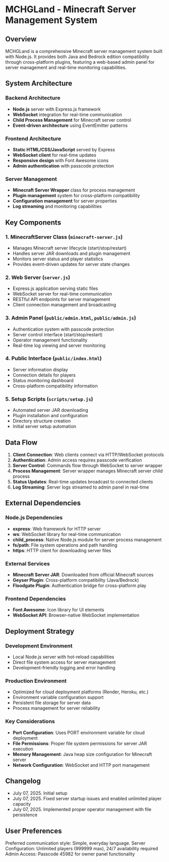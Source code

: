 # MCHGLand - Minecraft Server Management System

## Overview

MCHGLand is a comprehensive Minecraft server management system built with Node.js. It provides both Java and Bedrock edition compatibility through cross-platform plugins, featuring a web-based admin panel for server management and real-time monitoring capabilities.

## System Architecture

### Backend Architecture
- **Node.js** server with Express.js framework
- **WebSocket** integration for real-time communication
- **Child Process Management** for Minecraft server control
- **Event-driven architecture** using EventEmitter patterns

### Frontend Architecture
- **Static HTML/CSS/JavaScript** served by Express
- **WebSocket client** for real-time updates
- **Responsive design** with Font Awesome icons
- **Admin authentication** with passcode protection

### Server Management
- **Minecraft Server Wrapper** class for process management
- **Plugin management** system for cross-platform compatibility
- **Configuration management** for server properties
- **Log streaming** and monitoring capabilities

## Key Components

### 1. MinecraftServer Class (`minecraft-server.js`)
- Manages Minecraft server lifecycle (start/stop/restart)
- Handles server JAR downloads and plugin management
- Monitors server status and player statistics
- Provides event-driven updates for server state changes

### 2. Web Server (`server.js`)
- Express.js application serving static files
- WebSocket server for real-time communication
- RESTful API endpoints for server management
- Client connection management and broadcasting

### 3. Admin Panel (`public/admin.html`, `public/admin.js`)
- Authentication system with passcode protection
- Server control interface (start/stop/restart)
- Operator management functionality
- Real-time log viewing and server monitoring

### 4. Public Interface (`public/index.html`)
- Server information display
- Connection details for players
- Status monitoring dashboard
- Cross-platform compatibility information

### 5. Setup Scripts (`scripts/setup.js`)
- Automated server JAR downloading
- Plugin installation and configuration
- Directory structure creation
- Initial server setup automation

## Data Flow

1. **Client Connection**: Web clients connect via HTTP/WebSocket protocols
2. **Authentication**: Admin access requires passcode verification
3. **Server Control**: Commands flow through WebSocket to server wrapper
4. **Process Management**: Server wrapper manages Minecraft server child process
5. **Status Updates**: Real-time updates broadcast to connected clients
6. **Log Streaming**: Server logs streamed to admin panel in real-time

## External Dependencies

### Node.js Dependencies
- **express**: Web framework for HTTP server
- **ws**: WebSocket library for real-time communication
- **child_process**: Native Node.js module for server process management
- **fs/path**: File system operations and path handling
- **https**: HTTP client for downloading server files

### External Services
- **Minecraft Server JAR**: Downloaded from official Minecraft sources
- **Geyser Plugin**: Cross-platform compatibility (Java/Bedrock)
- **Floodgate Plugin**: Authentication bridge for cross-platform play

### Frontend Dependencies
- **Font Awesome**: Icon library for UI elements
- **WebSocket API**: Browser-native WebSocket implementation

## Deployment Strategy

### Development Environment
- Local Node.js server with hot-reload capabilities
- Direct file system access for server management
- Development-friendly logging and error handling

### Production Environment
- Optimized for cloud deployment platforms (Render, Heroku, etc.)
- Environment variable configuration support
- Persistent file storage for server data
- Process management for server reliability

### Key Considerations
- **Port Configuration**: Uses PORT environment variable for cloud deployment
- **File Permissions**: Proper file system permissions for server JAR execution
- **Memory Management**: Java heap size configuration for Minecraft server
- **Network Configuration**: WebSocket and HTTP port management

## Changelog

- July 07, 2025. Initial setup
- July 07, 2025. Fixed server startup issues and enabled unlimited player capacity
- July 07, 2025. Implemented proper operator management with file persistence

## User Preferences

Preferred communication style: Simple, everyday language.
Server Configuration: Unlimited players (999999 max), 24/7 availability required
Admin Access: Passcode 45982 for owner panel functionality
